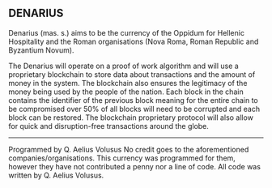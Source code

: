 DENARIUS
--------

Denarius (mas. s.) aims to be the currency of the Oppidum for Hellenic Hospitality and the Roman organisations (Nova Roma, Roman Republic and Byzantium Novum).

The Denarius will operate on a proof of work algorithm and will use a proprietary blockchain to store data about transactions and the amount of money in the system. The blockchain also ensures the legitimacy of the money being used by the people of the nation. Each block in the chain contains the identifier of the previous block meaning for the entire chain to be compromised over 50% of all blocks will need to be corrupted and each block can be restored. The blockchain proprietary protocol will also allow for quick and disruption-free transactions around the globe.

---
Programmed by Q. Aelius Volusus
No credit goes to the aforementioned companies/organisations. This currency was programmed for them, however they have not contributed a penny nor a line of code. All code was written by Q. Aelius Volusus.